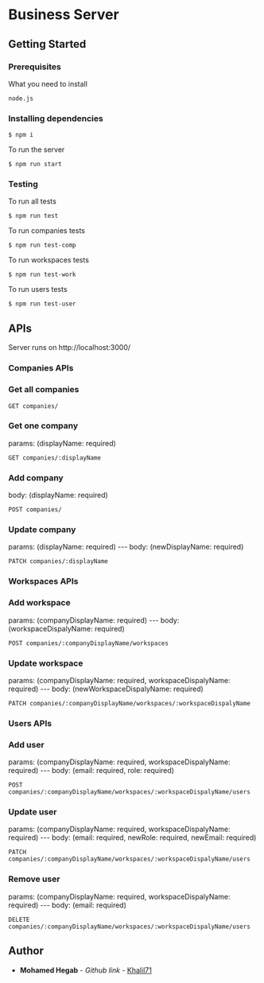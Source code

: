 # Business Server

## Getting Started

### Prerequisites

What you need to install

```
node.js
```

### Installing dependencies

```
$ npm i
```

To run the server

```
$ npm run start
```

### Testing

To run all tests

```
$ npm run test
```

To run companies tests

```
$ npm run test-comp
```

To run workspaces tests

```
$ npm run test-work
```

To run users tests

```
$ npm run test-user
```

## APIs

Server runs on http://localhost:3000/

### Companies APIs

### Get all companies

```
GET companies/
```

### Get one company

params: (displayName: required)

```
GET companies/:displayName
```

### Add company

body: (displayName: required)

```
POST companies/
```

### Update company

params: (displayName: required) --- body: (newDisplayName: required)

```
PATCH companies/:displayName
```

### Workspaces APIs

### Add workspace

params: (companyDisplayName: required) --- body: (workspaceDispalyName: required)

```
POST companies/:companyDisplayName/workspaces
```

### Update workspace

params: (companyDisplayName: required, workspaceDispalyName: required) --- body: (newWorkspaceDispalyName: required)

```
PATCH companies/:companyDisplayName/workspaces/:workspaceDispalyName
```

### Users APIs

### Add user

params: (companyDisplayName: required, workspaceDispalyName: required) --- body: (email: required, role: required)

```
POST companies/:companyDisplayName/workspaces/:workspaceDispalyName/users
```

### Update user

params: (companyDisplayName: required, workspaceDispalyName: required) --- body: (email: required, newRole: required, newEmail: required)

```
PATCH companies/:companyDisplayName/workspaces/:workspaceDispalyName/users
```

### Remove user

params: (companyDisplayName: required, workspaceDispalyName: required) --- body: (email: required)

```
DELETE companies/:companyDisplayName/workspaces/:workspaceDispalyName/users
```

## Author

* **Mohamed Hegab** - _Github link_ - [Khalil71](https://github.com/Khalil71)
